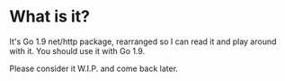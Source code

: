 What is it?
===========

It's Go 1.9 net/http package, rearranged so I can read it and play around with it. You should use it with Go 1.9.

Please consider it W.I.P. and come back later.